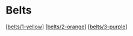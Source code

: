 # Belts

[[belts/1-yellow]]
[[belts/2-orange]]
[[belts/3-purple]]

[//begin]: # "Autogenerated link references for markdown compatibility"
[belts/1-yellow]: belts/1-yellow.md "1. Yellow"
[belts/2-orange]: belts/2-orange.md "2. Orange"
[belts/3-purple]: belts/3-purple.md "3. Purple"
[//end]: # "Autogenerated link references"
